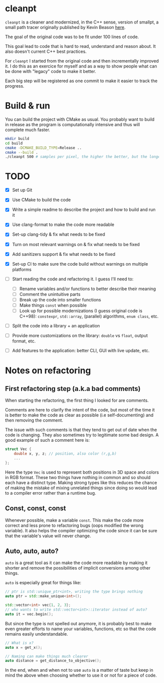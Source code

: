 # cleanpt

`cleanpt` is a cleaner and modernized, in the C++ sense, version of smallpt, a small path tracer originally published by Kevin Beason [here](https://www.kevinbeason.com/smallpt/).

The goal of the original code was to be fit under 100 lines of code.

This goal lead to code that is hard to read, understand and reason about.
It also doesn't current C++ best practices.

For `cleanpt` I started from the original code and then incrementally improved it.
I do this as an exercice for myself and as a way to show people what can be done with "legacy" code to make it better.

Each big step will be registered as one commit to make it easier to track the progress.

# Build & run

You can build the project with CMake as usual.
You probably want to build in release as the program is computationally intensive and thus will complete much faster.
```bash
mkdir build
cd build
cmake -DCMAKE_BUILD_TYPE=Release ..
cmake --build .
./cleanpt 500 # samples per pixel, the higher the better, but the longer it takes
```

# TODO
 - [x] Set up Git
 - [x] Use CMake to build the code
 - [x] Write a simple readme to describe the project and how to build and run it
 - [x] Use clang-format to make the code more readable
 - [x] Set-up clang-tidy & fix what needs to be fixed
 - [x] Turn on most relevant warnings on & fix what needs to be fixed
 - [x] Add sanitizers support & fix what needs to be fixed
 - [x] Set-up CI to make sure the code build without warnings on multiple platforms
 - [ ] Start reading the code and refactoring it. I guess I'll need to:
   - [ ] Rename variables and/or functions to better describe their meaning
   - [ ] Comment the unintuitive parts
   - [ ] Break up the code into smaller functions
   - [ ] Make things `const` when possible
   - [ ] Look up for possible modernizations (I guess original code is C++98): `constexpr`, `std::array`, (parallel) algorithms, `enum class`, etc.
 - [ ] Split the code into a library + an application
 - [ ] Provide more customizations on the library: `double` vs `float`, output format, etc.
 - [ ] Add features to the application: better CLI, GUI with live update, etc.


# Notes on refactoring

## First refactoring step (a.k.a bad comments)
When starting the refactoring, the first thing I looked for are comments.

Comments are here to clarify the intent of the code, but most of the time it is better to make the code as clear as possible (i.e self-documenting) and then removing the comment.

The issue with such comments is that they tend to get out of date when the code is changing.
They also sometimes try to legitimate some bad design.
A good example of such a comment here is:
```cpp
struct Vec {
    double x, y, z; // position, also color (r,g,b)
    ...
};
```
Here the type `Vec` is used to represent both positions in 3D space and colors in RGB format.
These two things have nothing in common and so should each have a distinct type.
Making strong types like this reduces the chance of making the mistake of mixing unrelated things since doing so would lead to a compiler error rather than a runtime bug.

## Const, const, const
Whenever possible, make a variable `const`.
This make the code more correct and less prone to refactoring bugs (oops modified the wrong variable).
It also helps the compiler optimizing the code since it can be sure that the variable's value will never change.

## Auto, auto, auto?
`auto` is a great tool as it can make the code more readable by making it shorter and remove the possibilities of implicit conversions among other things.

`auto` is especially great for things like:
```cpp
// ptr is std::unique_ptr<int>, writing the type brings nothing
auto ptr = std::make_unique<int>();

std::vector<int> vec{1, 2, 3};
// who wants to write std::vector<int>::iterator instead of auto?
auto it = vec.begin();
```

But since the type is not spelled out anymore, it is probably best to make even greater efforts to name your variables, functions, etc so that the code remains easily understandable.
```cpp
// What is x?
auto x = get_x();

// Naming can make things much clearer
auto distance = get_distance_to_objective();
```

In the end, when and when not to use `auto` is a matter of taste but keep in mind the above when choosing whether to use it or not for a piece of code.